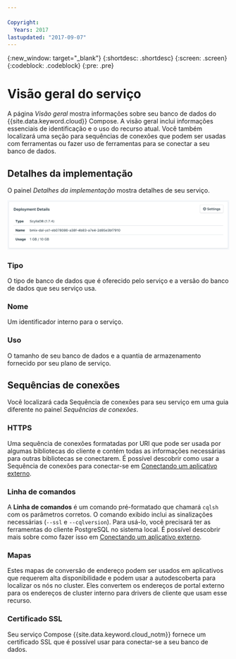 ```yaml
---

Copyright:
  Years: 2017
lastupdated: "2017-09-07"
---
```


{:new_window: target="_blank"}
{:shortdesc: .shortdesc}
{:screen: .screen}
{:codeblock: .codeblock}
{:pre: .pre}

# Visão geral do serviço

A página _Visão geral_ mostra informações sobre seu banco de dados do {{site.data.keyword.cloud}} Compose. A visão geral inclui informações essenciais de identificação e o uso do recurso atual. Você também localizará uma seção para sequências de conexões que podem ser usadas com ferramentas ou fazer uso de ferramentas para se conectar a seu banco de dados.

## Detalhes da implementação

O painel _Detalhes da implementação_ mostra detalhes de seu serviço.

![Deployment Details](./images/scylla-deployment-details.png "A view of the Deployment Details panel")

### Tipo

O tipo de banco de dados que é oferecido pelo serviço e a versão do banco de dados que seu serviço usa.

### Nome

Um identificador interno para o serviço.

### Uso

O tamanho de seu banco de dados e a quantia de armazenamento fornecido por seu plano de serviço.


## Sequências de conexões

Você localizará cada Sequência de conexões para seu serviço em uma guia diferente no painel _Sequências de conexões_.

### HTTPS

Uma sequência de conexões formatadas por URI que pode ser usada por algumas bibliotecas do cliente e contém todas as informações necessárias para outras bibliotecas se conectarem. É possível descobrir como usar a Sequência de conexões para conectar-se em [Conectando um aplicativo externo](./connecting-external.html).

### Linha de comandos

A **Linha de comandos** é um comando pré-formatado que chamará `cqlsh` com os parâmetros corretos. O comando exibido inclui as sinalizações necessárias (`--ssl` e `--cqlversion`). Para usá-lo, você precisará ter as ferramentas do cliente PostgreSQL no sistema local. É possível descobrir mais sobre como fazer isso em [Conectando um aplicativo externo](./connecting-external.html).

### Mapas
Estes mapas de conversão de endereço podem ser usados em aplicativos que requerem alta disponibilidade e podem usar a autodescoberta para localizar os nós no cluster. Eles convertem os endereços de portal externo para os endereços de cluster interno para drivers de cliente que usam esse recurso.

### Certificado SSL

Seu serviço Compose {{site.data.keyword.cloud_notm}} fornece um certificado SSL que é possível usar para conectar-se a seu banco de dados.
